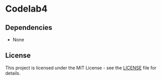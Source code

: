 # Codelab4

 ## Dependencies
- None

 ## License
 This project is licensed under the MIT License -
 see the [LICENSE](LICENSE) file for details.
